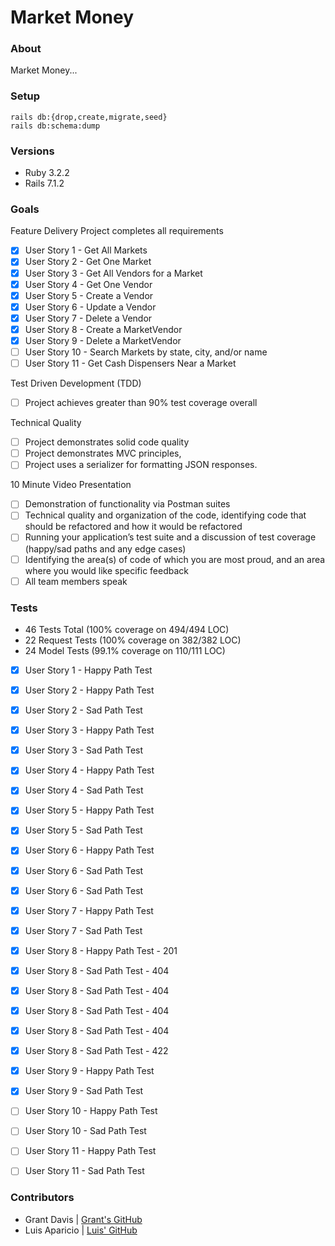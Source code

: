# Market Money

### About

Market Money...

### Setup

```
rails db:{drop,create,migrate,seed}
rails db:schema:dump
```

### Versions

- Ruby 3.2.2
- Rails 7.1.2

### Goals

Feature Delivery
Project completes all requirements
- [x] User Story 1 - Get All Markets
- [x] User Story 2 - Get One Market
- [x] User Story 3 - Get All Vendors for a Market
- [x] User Story 4 - Get One Vendor
- [x] User Story 5 - Create a Vendor
- [x] User Story 6 - Update a Vendor
- [x] User Story 7 - Delete a Vendor
- [x] User Story 8 - Create a MarketVendor
- [x] User Story 9 - Delete a MarketVendor
- [ ] User Story 10 - Search Markets by state, city, and/or name
- [ ] User Story 11 - Get Cash Dispensers Near a Market

Test Driven Development (TDD)
- [ ] Project achieves greater than 90% test coverage overall

Technical Quality
- [ ] Project demonstrates solid code quality
- [ ] Project demonstrates MVC principles, 
- [ ] Project uses a serializer for formatting JSON responses.

10 Minute Video Presentation
- [ ] Demonstration of functionality via Postman suites
- [ ] Technical quality and organization of the code, identifying code that should be refactored and how it would be refactored
- [ ] Running your application’s test suite and a discussion of test coverage (happy/sad paths and any edge cases)
- [ ] Identifying the area(s) of code of which you are most proud, and an area where you would like specific feedback
- [ ] All team members speak

### Tests

* 46 Tests Total (100% coverage on 494/494 LOC)
* 22 Request Tests (100% coverage on 382/382 LOC)
* 24 Model Tests (99.1% coverage on 110/111 LOC)

- [x] User Story 1 - Happy Path Test
- [x] User Story 2 - Happy Path Test
- [x] User Story 2 - Sad Path Test
- [x] User Story 3 - Happy Path Test
- [x] User Story 3 - Sad Path Test
- [x] User Story 4 - Happy Path Test
- [x] User Story 4 - Sad Path Test
- [x] User Story 5 - Happy Path Test
- [x] User Story 5 - Sad Path Test
- [x] User Story 6 - Happy Path Test
- [x] User Story 6 - Sad Path Test
- [x] User Story 6 - Sad Path Test
- [x] User Story 7 - Happy Path Test
- [x] User Story 7 - Sad Path Test
- [x] User Story 8 - Happy Path Test - 201
- [x] User Story 8 - Sad Path Test - 404
- [x] User Story 8 - Sad Path Test - 404
- [x] User Story 8 - Sad Path Test - 404
- [x] User Story 8 - Sad Path Test - 404
- [x] User Story 8 - Sad Path Test - 422
- [x] User Story 9 - Happy Path Test
- [x] User Story 9 - Sad Path Test

- [ ] User Story 10 - Happy Path Test
- [ ] User Story 10 - Sad Path Test

- [ ] User Story 11 - Happy Path Test
- [ ] User Story 11 - Sad Path Test

### Contributors

* Grant Davis | [Grant's GitHub](https://github.com/grantdavis303)
* Luis Aparicio | [Luis' GitHub](https://github.com/LuisAparicio14)